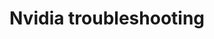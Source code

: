 ---
lang: en
layout: doc
redirect_from:
- /doc/NvidiaTroubleshooting/
- /wiki/NvidiaTroubleshooting/
redirect_to: https://github.com/Qubes-Community/Contents/blob/master/docs/troubleshooting/nvidia-troubleshooting.md
ref: 91
title: Nvidia troubleshooting
---
